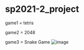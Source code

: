 # sp2021-2_project
game1 = tetris  

game2 = 2048

game3 = Snake Game
![image](https://user-images.githubusercontent.com/86523413/144698282-1a009230-47e2-4440-947e-2f2e2a75f72c.png)

